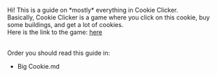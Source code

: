 Hi! This is a guide on \*mostly* everything in Cookie Clicker.<br>
Basically, Cookie Clicker is a game where you click on this cookie, buy some buildings, and get a lot of cookies.<br>
Here is the link to the game: [here](https:/orteil.dashnet.com/cookieclicker)<br><br>

Order you should read this guide in:
- Big Cookie.md
